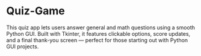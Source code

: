 # Quiz-Game
This quiz app lets users answer general and math questions using a smooth Python GUI. Built with Tkinter, it features clickable options, score updates, and a final thank-you screen — perfect for those starting out with Python GUI projects.
